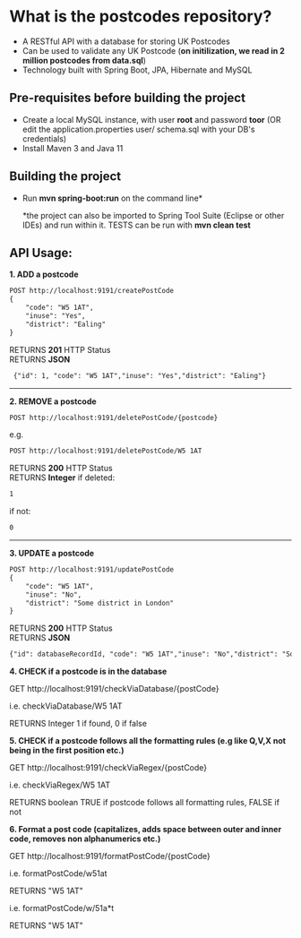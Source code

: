 # What is the postcodes repository?

- A RESTful API with a database for storing UK Postcodes
- Can be used to validate any UK Postcode (**on initilization, we read in 2 million postcodes from data.sql**)
- Technology built with Spring Boot, JPA, Hibernate and MySQL

## Pre-requisites before building the project

- Create a local MySQL instance, with user **root** and password **toor** (OR edit the application.properties user/ schema.sql with your DB's credentials)
- Install Maven 3 and Java 11

## Building the project

- Run **mvn spring-boot:run** on the command line*

  *the project can also be imported to Spring Tool Suite (Eclipse or other IDEs) and run within it. TESTS can be run with **mvn clean test**

## **API Usage:** 

**1. ADD a postcode**
```html
POST http://localhost:9191/createPostCode
{
    "code": "W5 1AT",
    "inuse": "Yes",
    "district": "Ealing"
}
```
RETURNS **201** HTTP Status<br/>
RETURNS **JSON**
```html
 {"id": 1, "code": "W5 1AT","inuse": "Yes","district": "Ealing"}
```

---

**2. REMOVE a postcode**

```html
POST http://localhost:9191/deletePostCode/{postcode}
```
e.g. 
```html
POST http://localhost:9191/deletePostCode/W5 1AT
```
RETURNS **200** HTTP Status<br/>
RETURNS **Integer**
if deleted:
```html
1
```
if not:
```html
0
```

---

**3. UPDATE a postcode**
```html
POST http://localhost:9191/updatePostCode
{
    "code": "W5 1AT",
    "inuse": "No",
    "district": "Some district in London"
}
```
RETURNS **200** HTTP Status<br/>
RETURNS **JSON**
```html
{"id": databaseRecordId, "code": "W5 1AT","inuse": "No","district": "Some district in London"}
```

**4. CHECK if a postcode is in the database**

GET http://localhost:9191/checkViaDatabase/{postCode}

i.e. checkViaDatabase/W5 1AT

RETURNS Integer 1 if found, 0 if false


**5. CHECK if a postcode follows all the formatting rules (e.g like Q,V,X not being in the first position etc.)** 

GET http://localhost:9191/checkViaRegex/{postCode}

i.e. checkViaRegex/W5 1AT

RETURNS boolean TRUE if postcode follows all formatting rules, FALSE if not


**6. Format a post code (capitalizes, adds space between outer and inner code, removes non alphanumerics etc.)**

GET http://localhost:9191/formatPostCode/{postCode}

i.e. formatPostCode/w51at

RETURNS "W5 1AT"

i.e. formatPostCode/w/51a\*t

RETURNS "W5 1AT"
